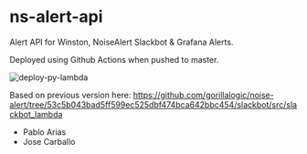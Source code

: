# ns-alert-api
Alert API for Winston, NoiseAlert Slackbot &amp; Grafana Alerts.

Deployed using Github Actions when pushed to master.

![deploy-py-lambda](https://github.com/gorillalogic/ns-alert-api/workflows/deploy-py-lambda/badge.svg)

Based on previous version here:
https://github.com/gorillalogic/noise-alert/tree/53c5b043bad5ff599ec525dbf474bca642bbc454/slackbot/src/slackbot_lambda
- Pablo Arias
- Jose Carballo
